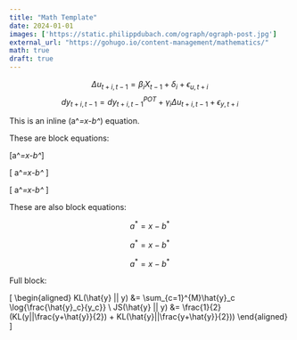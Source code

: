 ```yaml
---
title: "Math Template"
date: 2024-01-01
images: ['https://static.philippdubach.com/ograph/ograph-post.jpg']
external_url: "https://gohugo.io/content-management/mathematics/"
math: true
draft: true
---
```


$$\Delta u_{t+i,t-1} = \beta_i X_{t-1} + \delta_i + \epsilon_{u,t+i}$$
$$dy_{t+i,t-1} = dy^{POT}_{t+i,t-1} + \gamma_i \Delta u_{t+i,t-1} + \epsilon_{y,t+i}$$


This is an inline \(a^*=x-b^*\) equation.

These are block equations:

\[a^*=x-b^*\]

\[ a^*=x-b^* \]

\[
a^*=x-b^*
\]

These are also block equations:

$$a^*=x-b^*$$

$$ a^*=x-b^* $$

$$
a^*=x-b^*
$$

Full block:

\[
\begin{aligned}
KL(\hat{y} || y) &= \sum_{c=1}^{M}\hat{y}_c \log{\frac{\hat{y}_c}{y_c}} \\
JS(\hat{y} || y) &= \frac{1}{2}(KL(y||\frac{y+\hat{y}}{2}) + KL(\hat{y}||\frac{y+\hat{y}}{2}))
\end{aligned}
\]